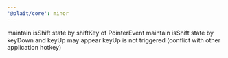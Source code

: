 ```yaml
---
'@plait/core': minor
---
```


maintain isShift state by shiftKey of PointerEvent
maintain isShift state by keyDown and keyUp may appear keyUp is not triggered (conflict with other application hotkey)
